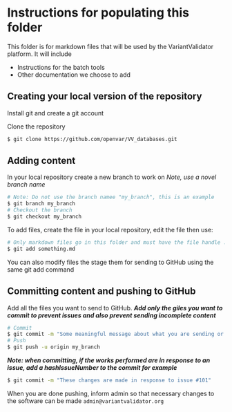 # Instructions for populating this folder

This folder is for markdown files that will be used by the VariantValidator platform. It will include

- Instructions for the batch tools
- Other documentation we choose to add

## Creating your local version of the repository
Install git and create a git account

Clone the repository

```bash
$ git clone https://github.com/openvar/VV_databases.git
```

## Adding content
In your local repository create a new branch to work on
*Note, use a novel branch name*

```bash
# Note: Do not use the branch namee "my_branch", this is an example
$ git branch my_branch
# Checkout the branch
$ git checkout my_branch
``` 

To add files, create the file in your local repository, edit the file then use:
```bash
# Only markdown files go in this folder and must have the file handle .md
$ git add something.md
```
You can also modify files the stage them for sending to GitHub using the same git add command

## Committing content and pushing to GitHub
Add all the files you want to send to GitHub.
***Add only the giles you want to commit to prevent issues and also prevent sending incomplete content***

```bash
# Commit
$ git commit -m "Some meaningful message about what you are sending or have done"
# Push
$ git push -u origin my_branch
```

***Note: when committing, if the works performed are in response to an issue, add a hashIssueNumber to the commit for
 example***

```bash
$ git commit -m "These changes are made in response to issue #101"
```

When you are done pushing, inform admin so that necessary changes to the software can be made
`admin@variantvalidator.org`